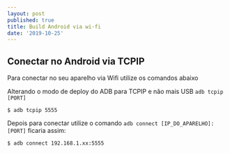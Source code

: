 ```yaml
---
layout: post
published: true
title: Build Android via wi-fi
date: '2019-10-25'
---
```

## Conectar no Android via TCPIP

Para conectar no seu aparelho via Wifi utilize os comandos abaixo

Alterando o modo de deploy do ADB para TCPIP e não mais USB `adb tcpip [PORT]`
```
$ adb tcpip 5555 
```

Depois para conectar utilize o comando `adb connect [IP_DO_APARELHO]:[PORT]` ficaria assim:

```
$ adb connect 192.168.1.xx:5555
```
